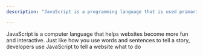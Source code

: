 ```yaml
---
description: "JavaScript is a programming language that is used primarily for creating interactive and dynamic websites."

---
```

JavaScript is a computer language that helps websites become more fun and interactive. Just like how you use words and sentences to tell a story, developers use JavaScript to tell a website what to do
